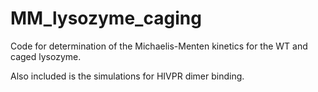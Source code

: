 # MM_lysozyme_caging
Code for determination of the Michaelis-Menten kinetics for the WT and caged lysozyme.

Also included is the simulations for HIVPR dimer binding. 
